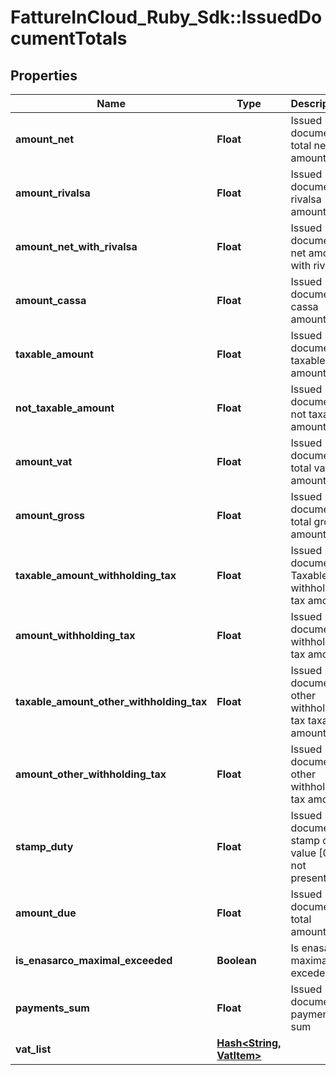 # FattureInCloud_Ruby_Sdk::IssuedDocumentTotals

## Properties

| Name | Type | Description | Notes |
| ---- | ---- | ----------- | ----- |
| **amount_net** | **Float** | Issued document total net amount | [optional] |
| **amount_rivalsa** | **Float** | Issued document rivalsa amount | [optional] |
| **amount_net_with_rivalsa** | **Float** | Issued document net amount with rivalsa | [optional] |
| **amount_cassa** | **Float** | Issued document cassa amount | [optional] |
| **taxable_amount** | **Float** | Issued document taxable amount | [optional] |
| **not_taxable_amount** | **Float** | Issued document not taxable amount | [optional] |
| **amount_vat** | **Float** | Issued document total vat amount | [optional] |
| **amount_gross** | **Float** | Issued document total gross amount | [optional] |
| **taxable_amount_withholding_tax** | **Float** | Issued document Taxable withholding tax amount | [optional] |
| **amount_withholding_tax** | **Float** | Issued document withholding tax amount | [optional] |
| **taxable_amount_other_withholding_tax** | **Float** | Issued document other withholding tax taxable amount | [optional] |
| **amount_other_withholding_tax** | **Float** | Issued document other withholding tax amount | [optional] |
| **stamp_duty** | **Float** | Issued document stamp duty value [0 if not present]. | [optional] |
| **amount_due** | **Float** | Issued document total amount due | [optional] |
| **is_enasarco_maximal_exceeded** | **Boolean** | Is enasarco maximal excedeed | [optional] |
| **payments_sum** | **Float** | Issued document payments sum | [optional] |
| **vat_list** | [**Hash&lt;String, VatItem&gt;**](VatItem.md) |  | [optional] |

